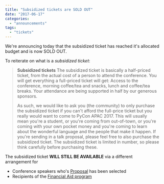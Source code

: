 ```yaml
---
title: "Subsidized tickets are SOLD OUT"
date: "2017-06-17"
categories: 
  - "announcements"
tags: 
  - "tickets"
---
```


We're announcing today that the subsidized ticket has reached it's allocated budget and is now SOLD OUT.

To reiterate on what is a _subsidized ticket_:

> **Subsidized tickets** The subsidized ticket is basically a half-priced ticket, from the actual cost of a person to attend the conference. You will get everything a full-priced ticket will get: Access to the conference, morning coffee/tea and snacks, lunch and coffee/tea breaks. Your attendance are being supported in half by our generous sponsors.
> 
> As such, we would like to ask you (the community) to only purchase the subsidized ticket if you can't afford the full-price ticket but you really would want to come to PyCon APAC 2017. This will usually mean you're a student, or you're coming from out-of-town, or you're coming with your own pocket money and you're coming to learn about the wonderful language and the people that make it happen. If you're sending in a talk proposal, please feel free to also purchase the subsidized ticket. The subsidized ticket is limited in number, so please think carefully before purchasing these.

The subsidized ticket **WILL STILL BE AVAILABLE** via a different arrangement for

- Conference speakers who's [Proposal](http://pycon.my/2017/02/25/speak-at-pycon-apac-2017/) has been selected
- Recipients of the [Financial Aid program](http://pycon.my/2017/03/27/financial-aid-for-pycon-apac-2017/)
